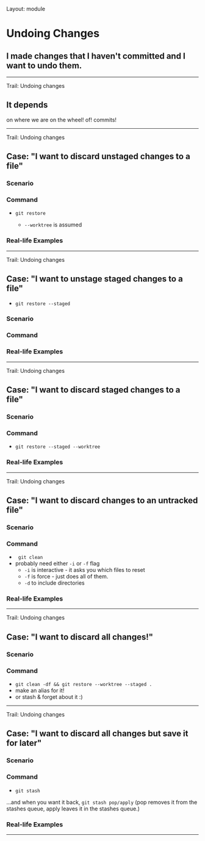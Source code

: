 Layout: module

# Undoing Changes

## I made changes that I haven't committed and I want to undo them.

---

Trail: Undoing changes

## It depends

on where we are on the wheel! of! commits!

---

Trail: Undoing changes

## Case: "I want to discard unstaged changes to a file"

### Scenario

### Command

- `git restore`

  - `--worktree` is assumed

### Real-life Examples

---

Trail: Undoing changes

## Case: "I want to unstage staged changes to a file"

- `git restore --staged`

### Scenario

### Command

### Real-life Examples

---

Trail: Undoing changes

## Case: "I want to discard staged changes to a file"

### Scenario

### Command

- `git restore --staged --worktree`

### Real-life Examples

---

Trail: Undoing changes

## Case: "I want to discard changes to an untracked file"

### Scenario

### Command

- ` git clean`
- probably need either `-i` or `-f` flag
  - `-i` is interactive - it asks you which files to reset
  - `-f` is force - just does all of them.
  - `-d` to include directories

### Real-life Examples

---

Trail: Undoing changes

## Case: "I want to discard all changes!"

### Scenario

### Command

- `git clean -df && git restore --worktree --staged .`
- make an alias for it!
- or stash & forget about it :)

---

Trail: Undoing changes

## Case: "I want to discard all changes but save it for later"

### Scenario

### Command

- `git stash`

...and when you want it back, `git stash pop/apply`
(pop removes it from the stashes queue, apply leaves it in the stashes queue.)

### Real-life Examples

---
